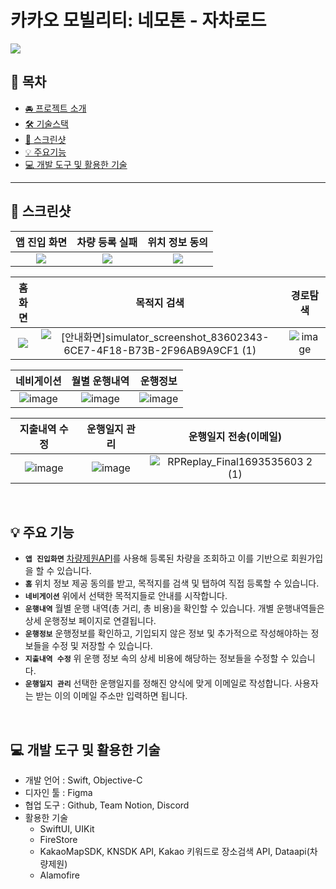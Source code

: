# 카카오 모빌리티: 네모톤 - 자차로드
<img src = "https://github.com/Changhyun-Kyle/ZachaRoad/assets/101093592/5d6ad479-dd5d-4e46-901f-1326d546547a">

## 📖 목차
- [🚘 프로젝트 소개](#-프로젝트-소개)
- [🛠️ 기술스택](#-기술스택)
- [📱 스크린샷](#-스크린샷)
- [💡 주요기능](#-주요-기능)
- [💻 개발 도구 및 활용한 기술](#-개발-도구-및-활용한-기술)

---

## 📱 스크린샷
|앱 진입 화면|차량 등록 실패|위치 정보 동의|
|:----:|:----:|:----:|
|<img src = "https://hackmd.io/_uploads/S1hECVSva.png">|<img src = "https://hackmd.io/_uploads/r15MRESD6.png">|<img src = "https://hackmd.io/_uploads/HybOgHHPT.png">|

|홈 화면|목적지 검색|경로탐색|
|:----:|:----:|:----:|
|<img src = "https://hackmd.io/_uploads/r1aN1rrwT.png">|![[안내화면]simulator_screenshot_83602343-6CE7-4F18-B73B-2F96AB9A9CF1 (1)](https://hackmd.io/_uploads/HJaeeSrP6.png)|![image](https://hackmd.io/_uploads/SJm3dSrw6.png)|

|네비게이션|월별 운행내역|운행정보|
|:----:|:----:|:----:|
|![image](https://hackmd.io/_uploads/ryIYyBSv6.png)|![image](https://hackmd.io/_uploads/Syw9JBHP6.png)|![image](https://hackmd.io/_uploads/SkP3Grrvp.png)

|지출내역 수정|운행일지 관리|운행일지 전송(이메일)|
|:--------:|:-------:|:--------------:|
|![image](https://hackmd.io/_uploads/BJEnySBP6.png)|![image](https://hackmd.io/_uploads/By2XrBHDa.png)|![RPReplay_Final1693535603 2 (1)](https://hackmd.io/_uploads/HJsMHrBP6.gif)|

<br />

## 💡 주요 기능
- **`앱 진입화면`** [차량제원API](https://dataapi.co.kr/dLab/mdh_api.do)를 사용해 등록된 차량을 조회하고 이를 기반으로 회원가입을 할 수 있습니다.
- **`홈`** 위치 정보 제공 동의를 받고, 목적지를 검색 및 탭하여 직접 등록할 수 있습니다.
- **`네비게이션`** 위에서 선택한 목적지들로 안내를 시작합니다.
- **`운행내역`** 월별 운행 내역(총 거리, 총 비용)을 확인할 수 있습니다. 개별 운행내역들은 상세 운행정보 페이지로 연결됩니다.
- **`운행정보`** 운행정보를 확인하고, 기입되지 않은 정보 및 추가적으로 작성해야하는 정보들을 수정 및 저장할 수 있습니다.
- **`지출내역 수정`** 위 운행 정보 속의 상세 비용에 해당하는 정보들을 수정할 수 있습니다.
- **`운행일지 관리`** 선택한 운행일지를 정해진 양식에 맞게 이메일로 작성합니다. 사용자는 받는 이의 이메일 주소만 입력하면 됩니다.

<br />

## 💻 개발 도구 및 활용한 기술
- 개발 언어 : Swift, Objective-C
- 디자인 툴 : Figma
- 협업 도구 : Github, Team Notion, Discord
- 활용한 기술
    - SwiftUI, UIKit
    - FireStore
    - KakaoMapSDK, KNSDK API, Kakao 키워드로 장소검색 API, Dataapi(차량제원)
    - Alamofire

